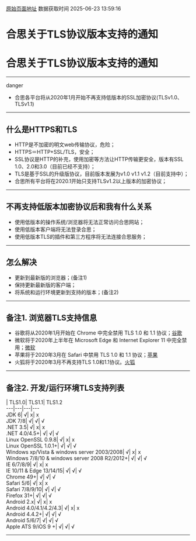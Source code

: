 [原始页面地址](https://docs.ekuaibao.com/docs/open-api/notice/tls)
数据获取时间 2025-06-23 13:59:16

# 合思关于TLS协议版本支持的通知

# 合思关于TLS协议版本支持的通知

* * *

danger

  * 合思各平台将从2020年1月开始不再支持低版本的SSL加密协议(TLSv1.0、TLSv1.1)



* * *

## 什么是HTTPS和TLS​

  * HTTP是不加密的明文web传输协议，危险；
  * HTTPS＝HTTP+SSL/TLS，安全；
  * SSL协议是HTTP的补充，使用加密等方法让HTTP传输更安全，版本有SSL 1.0、2.0和3.0（目前已经不支持）；
  * TLS是基于SSL的升级版协议，目前版本发展为v1.0 v1.1 v1.2（目前支持中）；
  * 合思所有平台将在2020.1开始只支持TLSv1.2以上版本的加密协议；



* * *

## 不再支持低版本加密协议后和我有什么关系​

  * 使用低版本的操作系统/浏览器将无法正常访问合思网站；
  * 使用低版本客户端将无法登录合思；
  * 使用低版本TLS的插件和第三方程序将无法连接合思服务；



* * *

## 怎么解决​

  * 更新到最新版的浏览器；(备注1)
  * 保持更新最新版的客户端；
  * 将系统和运行环境更新到支持的版本；(备注2)



* * *

## 备注1. 浏览器TLS支持信息​

  * 谷歌将从2020年1月开始在 Chrome 中完全禁用 TLS 1.0 和 1.1 协议；[谷歌](https://security.googleblog.com/2018/10/modernizing-transport-security.html)
  * 微软将于2020年上半年在 Microsoft Edge 和 Internet Explorer 11 中完全禁用；[微软](https://blogs.windows.com/msedgedev/2018/10/15/modernizing-tls-edge-ie11/)
  * 苹果将于2020年3月在 Safari 中禁用 TLS 1.0 和 1.1 协议；[苹果](https://webkit.org/blog/8462/deprecation-of-legacy-tls-1-0-and-1-1-versions/)
  * 火狐将于2020年3月不再支持TLS 1.0和1.1协议。[火狐](https://blog.mozilla.org/security/2018/10/15/removing-old-versions-of-tls/)



* * *

## 备注2. 开发/运行环境TLS支持列表​

| TLS1.0| TLS1.1| TLS1.2  
---|---|---|---  
JDK 6| √| x| x  
JDK 7/8| √| √| √  
.NET 3.5| √| x| x  
.NET 4.0/4.5+| √| √| √  
Linux OpenSSL 0.9.8| √| x| x  
Linux OpenSSL 1.0.1+| √| √| √  
Windows xp/Vista & windows server 2003/2008| √| x| x  
Windows 7/8/10 & windows server 2008 R2/2012+| √| √| √  
IE 6/7/8/9| √| x| x  
IE 10/11 & Edge 13/14/15| √| √| √  
Chrome 49+| √| √| √  
Safari 5/6| √| x| x  
Safari 7/8/9/10| √| √| √  
Firefox 31+| √| √| √  
Android 2.x| √| x| x  
Android 4.0/4.1/4.2/4.3| √| x| x  
Android 4.4.2+| √| √| √  
Android 5/6/7| √| √| √  
Apple ATS 9/iOS 9 +| √| √| √  
  
* * *
